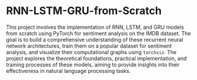 # RNN-LSTM-GRU-from-Scratch
This project involves the implementation of RNN, LSTM, and GRU models from scratch using PyTorch for sentiment analysis on the IMDB dataset. The goal is to build a comprehensive understanding of these recurrent neural network architectures, train them on a popular dataset for sentiment analysis, and visualize their computational graphs using `torchviz`. The project explores the theoretical foundations, practical implementation, and training processes of these models, aiming to provide insights into their effectiveness in natural language processing tasks.
